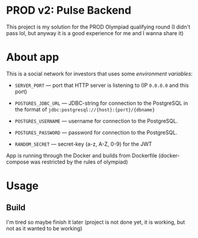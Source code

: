 # PROD v2: Pulse Backend

This project is my solution for the PROD Olympiad qualifying round (I didn't pass lol, but anyway it is a good experience for me and I wanna share it)

# About app

This is a social network for investors that uses some *environment variables*:

- `SERVER_PORT` &mdash; port that HTTP server is listening to (IP `0.0.0.0` and this port)

- `POSTGRES_JDBC_URL` &mdash; JDBC-string for connection to the PostgreSQL in the format of `jdbc:postgresql://{host}:{port}/{dbname}`

- `POSTGRES_USERNAME` &mdash; username for connection to the PostgreSQL.

- `POSTGRES_PASSWORD` &mdash; password for connection to the PostgreSQL.

- `RANDOM_SECRET` &mdash; secret-key (a-z, A-Z, 0-9) for the JWT

App is running through the Docker and builds from Dockerfile (docker-compose was restricted by the rules of olympiad)

# Usage

## Build

I'm tired so maybe finish it later (project is not done yet, it is working, but not as it wanted to be working) 
